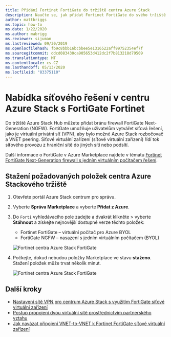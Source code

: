 ```yaml
---
title: Přidání Fortinet FortiGate do tržiště centra Azure Stack
description: Naučte se, jak přidat Fortinet FortiGate do svého tržiště centra Azure Stack a umožnit tak uživatelům vytvářet síťová řešení.
author: mattbriggs
ms.topic: how-to
ms.date: 1/22/2020
ms.author: mabrigg
ms.reviewer: sijuman
ms.lastreviewed: 09/30/2019
ms.openlocfilehash: fb9c8bbb16bcbbee5e1316522aff99752354ef7f
ms.sourcegitcommit: ddcd083430ca905653d412dc2f7b813218d79509
ms.translationtype: MT
ms.contentlocale: cs-CZ
ms.lasthandoff: 05/13/2020
ms.locfileid: "83375110"
---
```

# <a name="offer-a-network-solution-in-azure-stack-hub-with-fortinet-fortigate"></a>Nabídka síťového řešení v centru Azure Stack s FortiGate Fortinet

Do tržiště Azure Stack Hub můžete přidat bránu firewall FortiGate Next-Generation (NGFW). FortiGate umožňuje uživatelům vytvářet síťová řešení, jako je virtuální privátní síť (VPN), aby bylo možné Azure Stack rozbočovač a VNET peering. Síťové virtuální zařízení (síťové virtuální zařízení) řídí tok síťového provozu z hraniční sítě do jiných sítí nebo podsítí.

Další informace o FortiGate v Azure Marketplace najdete v tématu [Fortinet FortiGate Next-Generation firewall s jedním virtuálním počítačem řešení](https://azuremarketplace.microsoft.com/marketplace/apps/fortinet.fortinet-FortiGate-singlevm).

## <a name="download-the-required-azure-stack-hub-marketplace-items"></a>Stažení požadovaných položek centra Azure Stackového tržiště

1. Otevřete portál Azure Stack centrum pro správu.

2. Vyberte **Správa Marketplace** a vyberte **Přidat z Azure**.

3. Do `Forti` vyhledávacího pole zadejte a dvakrát klikněte > vyberte **Stáhnout** a získejte nejnovější dostupné verze těchto položek:
    - Fortinet FortiGate – virtuální počítač pro Azure BYOL
    - FortiGate NGFW – nasazení s jedním virtuálním počítačem (BYOL)

    ![Fortinet centra Azure Stack FortiGate](./media/azure-stack-network-solutions-enable/azure-stack-marketplace-FortiGate-fortinet.png)

4. Počkejte, dokud nebudou položky Marketplace ve stavu **staženo**. Stažení položek může trvat několik minut.

    ![Fortinet centra Azure Stack FortiGate](./media/azure-stack-network-solutions-enable/image4.png)

## <a name="next-steps"></a>Další kroky

- [Nastavení sítě VPN pro centrum Azure Stack s využitím FortiGate síťové virtuální zařízení](../user/azure-stack-network-howto-vnet-to-onprem.md)  
- [Postup propojení dvou virtuální sítě prostřednictvím partnerského vztahu](../user/azure-stack-network-howto-vnet-to-vnet.md)  
- [Jak navázat připojení VNET-to-VNET k Fortinet FortiGate síťové virtuální zařízení](../user/azure-stack-network-howto-vnet-to-vnet-stacks.md)  
